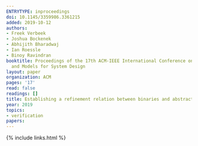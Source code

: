 ```yaml
---
ENTRYTYPE: inproceedings
doi: 10.1145/3359986.3361215
added: 2019-10-12
authors:
- Freek Verbeek
- Joshua Bockenek
- Abhijith Bharadwaj
- Ian Roessle
- Binoy Ravindran
booktitle: Proceedings of the 17th ACM-IEEE International Conference on Formal Methods
  and Models for System Design
layout: paper
organization: ACM
pages: '17'
read: false
readings: []
title: Establishing a refinement relation between binaries and abstract code
year: 2019
topics:
- verification
papers:
---
```


{% include links.html %}
